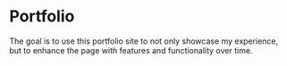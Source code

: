 # Portfolio

The goal is to use this portfolio site to not only showcase my experience, but to enhance the page with features and functionality over time.